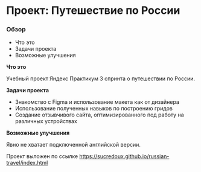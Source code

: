 # Проект: Путешествие по России

### Обзор
* Что это
* Задачи проекта
* Возможные улучшения

**Что это**

Учебный проект Яндекс Практикум 3 спринта о путешествии по России.

**Задачи проекта**

* Знакомство с Figma и использование макета как от дизайнера
* Использование полученных навыков по построению гридов
* Создание отзывчивого сайта, оптимизированного под работу на различных устройствах

**Возможные улучшения**

Явно не хватает подключенной английской версии.

Проект выложен по ссылке https://sucredoux.github.io/russian-travel/index.html
